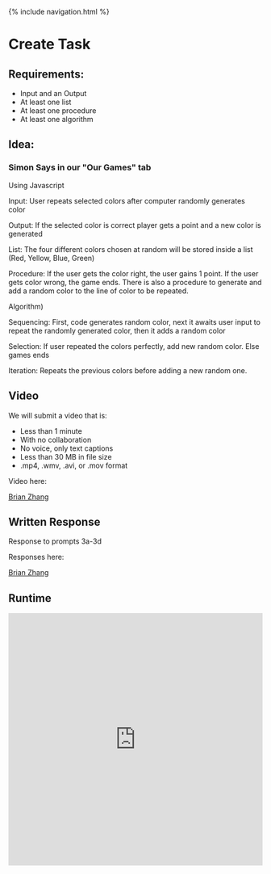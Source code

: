 {% include navigation.html %}

# Create Task
## Requirements:
* Input and an Output
* At least one list
* At least one procedure
* At least one algorithm

## Idea:
### Simon Says in our "Our Games" tab
Using Javascript

Input: User repeats selected colors after computer randomly generates color

Output: If the selected color is correct player gets a point and a new color is generated

List: The four different colors chosen at random will be stored inside a list (Red, Yellow, Blue, Green)

Procedure: If the user gets the color right, the user gains 1 point. If the user gets color wrong, the game ends. There is also a procedure to generate and add a random color to the line of color to be repeated.

Algorithm)

Sequencing: First, code generates random color, next it awaits user input to repeat the randomly generated color, then it adds a random color

Selection: If user repeated the colors perfectly, add new random color. Else games ends

Iteration: Repeats the previous colors before adding a new random one.

## Video
We will submit a video that is:

* Less than 1 minute 
* With no collaboration
* No voice, only text captions
* Less than 30 MB in file size
* .mp4, .wmv, .avi, or .mov format

Video here:

[Brian Zhang](https://youtu.be/xbqabzno7XA)


## Written Response
Response to prompts 3a-3d

Responses here:

<a href="https://brianzhang2016.github.io/Brian-Individual/pages/writtenresponse">Brian Zhang</a>

## Runtime

<iframe frameborder="0" width="100%" height="500px" src="https://replit.com/@BrianZhang2016/Create-Task?embed=true"></iframe>
